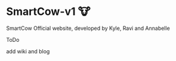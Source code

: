 # SmartCow-v1 :cow:
SmartCow Official website, developed by Kyle, Ravi and Annabelle 


ToDo

add wiki and blog
